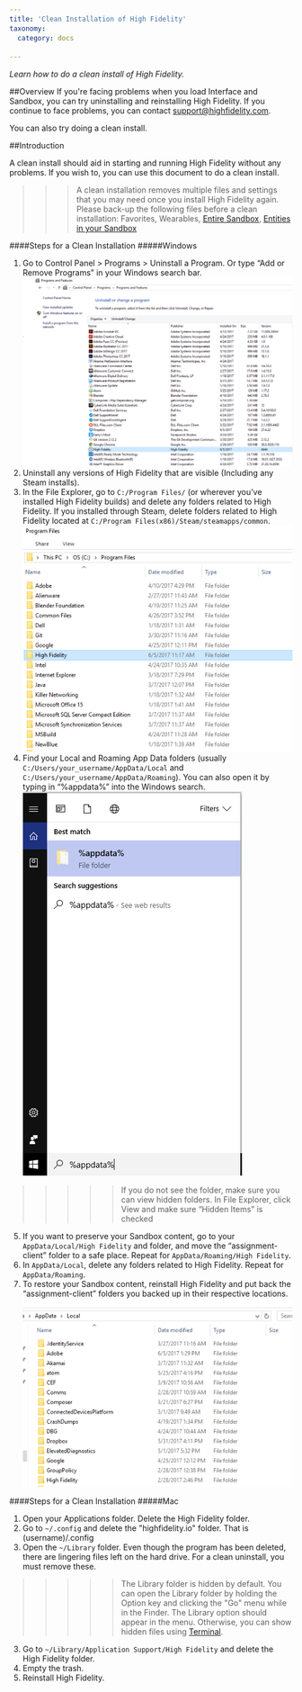 ```yaml
---
title: 'Clean Installation of High Fidelity'
taxonomy:
  category: docs

---
```


*Learn how to do a clean install of High Fidelity.*

##Overview
If you're facing problems when you load Interface and Sandbox, you can try uninstalling and reinstalling High Fidelity. If you continue to face problems, you can contact support@highfidelity.com.

You can also try doing a clean install.

##Introduction

A clean install should aid in starting and running High Fidelity without any problems. If you wish to, you can use this document to do a clean install.

>>> A clean installation removes multiple files and settings that you may need once you install High Fidelity again. Please back-up the following files before a clean installation: Favorites, Wearables, [Entire Sandbox](https://docs.highfidelity.com/create-and-explore/start-working-in-your-sandbox/restoring-sandbox-content/backup-sandbox), [Entities in your Sandbox](https://docs.highfidelity.com/create-and-explore/start-working-in-your-sandbox/restoring-sandbox-content/backup-entities)

####Steps for a Clean Installation
#####Windows

1. Go to Control Panel > Programs > Uninstall a Program. Or type “Add or Remove Programs” in your Windows search bar. ![](control-panel.PNG) 
2. Uninstall any versions of High Fidelity that are visible (Including any Steam installs).
3. In the File Explorer, go to ```C:/Program Files/```  (or wherever you’ve installed High Fidelity builds) and delete any folders related to High Fidelity. If you installed through Steam, delete folders related to High Fidelity located at ```C:/Program Files(x86)/Steam/steamapps/common```. ![](program-files.PNG)
4. Find your Local and Roaming App Data folders (usually ```C:/Users/your_username/AppData/Local```  and  ```C:/Users/your_username/AppData/Roaming```). You can also open it by typing in “%appdata%” into the Windows search.![](appdata.PNG)
>>>>>If you do not see the folder, make sure you can view hidden folders. In File Explorer, click View and make sure “Hidden Items” is checked
5. If you want to preserve your Sandbox content, go to your ```AppData/Local/High Fidelity``` and folder, and move the “assignment-client” folder to a safe place. Repeat for ```AppData/Roaming/High Fidelity```.
6. In ```AppData/Local```, delete any folders related to High Fidelity. Repeat for ```AppData/Roaming```.
7. To restore your Sandbox content, reinstall High Fidelity and put back the “assignment-client” folders you backed up in their respective locations. ![](appdata-local.PNG)

####Steps for a Clean Installation
#####Mac

1. Open your Applications folder. Delete the High Fidelity folder.
2. Go to ```~/.config``` and delete the "highfidelity.io" folder. That is (username)/.config
2. Open the ```~/Library``` folder. Even though the program has been deleted, there are lingering files left on the hard drive. For a clean uninstall, you must remove these. 
>>>>>The Library folder is hidden by default. You can open the Library folder by holding the Option key and clicking the "Go" menu while in the Finder. The Library option should appear in the menu. Otherwise, you can show hidden files using [Terminal](http://www.macworld.co.uk/how-to/mac-software/how-show-hidden-files-library-folder-mac-3520878/).
3. Go to ```~/Library/Application Support/High Fidelity``` and delete the High Fidelity folder.
4. Empty the trash.
5. Reinstall High Fidelity.
